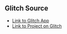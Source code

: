 
## Glitch Source
* [Link to Glitch App](https://roasted-source.glitch.me/)
* [Link to Project on Glitch](https://glitch.com/~roasted-source/)
